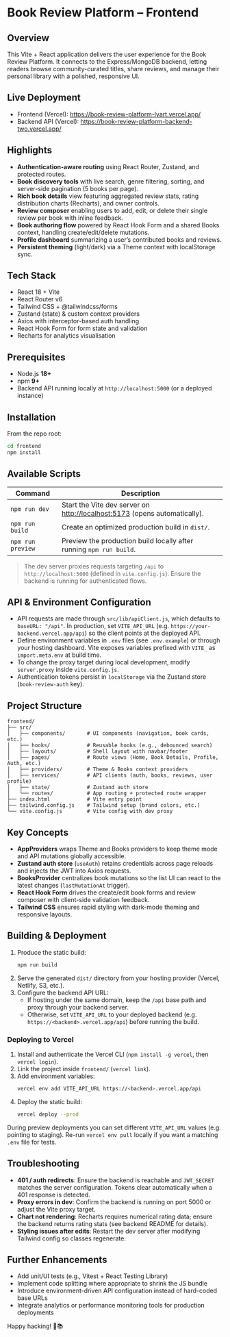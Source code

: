 # Book Review Platform – Frontend

## Overview

This Vite + React application delivers the user experience for the Book Review Platform. It connects to the Express/MongoDB backend, letting readers browse community-curated titles, share reviews, and manage their personal library with a polished, responsive UI.

## Live Deployment

- Frontend (Vercel): https://book-review-platform-lyart.vercel.app/
- Backend API (Vercel): https://book-review-platform-backend-two.vercel.app/

## Highlights

- **Authentication-aware routing** using React Router, Zustand, and protected routes.
- **Book discovery tools** with live search, genre filtering, sorting, and server-side pagination (5 books per page).
- **Rich book details** view featuring aggregated review stats, rating distribution charts (Recharts), and owner controls.
- **Review composer** enabling users to add, edit, or delete their single review per book with inline feedback.
- **Book authoring flow** powered by React Hook Form and a shared Books context, handling create/edit/delete mutations.
- **Profile dashboard** summarizing a user’s contributed books and reviews.
- **Persistent theming** (light/dark) via a Theme context with localStorage sync.

## Tech Stack

- React 18 + Vite
- React Router v6
- Tailwind CSS + @tailwindcss/forms
- Zustand (state) & custom context providers
- Axios with interceptor-based auth handling
- React Hook Form for form state and validation
- Recharts for analytics visualisation

## Prerequisites

- Node.js **18+**
- npm **9+**
- Backend API running locally at `http://localhost:5000` (or a deployed instance)

## Installation

From the repo root:

```bash
cd frontend
npm install
```

## Available Scripts

| Command           | Description                                                                 |
| ----------------- | --------------------------------------------------------------------------- |
| `npm run dev`     | Start the Vite dev server on <http://localhost:5173> (opens automatically). |
| `npm run build`   | Create an optimized production build in `dist/`.                            |
| `npm run preview` | Preview the production build locally after running `npm run build`.         |

> The dev server proxies requests targeting `/api` to `http://localhost:5000` (defined in `vite.config.js`). Ensure the backend is running for authenticated flows.

## API & Environment Configuration

- API requests are made through `src/lib/apiClient.js`, which defaults to `baseURL: "/api"`. In production, set `VITE_API_URL` (e.g. `https://your-backend.vercel.app/api`) so the client points at the deployed API.
- Define environment variables in `.env` files (see `.env.example`) or through your hosting dashboard. Vite exposes variables prefixed with `VITE_` as `import.meta.env` at build time.
- To change the proxy target during local development, modify `server.proxy` inside `vite.config.js`.
- Authentication tokens persist in `localStorage` via the Zustand store (`book-review-auth` key).

## Project Structure

```
frontend/
├── src/
│   ├── components/       # UI components (navigation, book cards, etc.)
│   ├── hooks/            # Reusable hooks (e.g., debounced search)
│   ├── layouts/          # Shell layout with navbar/footer
│   ├── pages/            # Route views (Home, Book Details, Profile, Auth, etc.)
│   ├── providers/        # Theme & Books context providers
│   ├── services/         # API clients (auth, books, reviews, user profile)
│   ├── state/            # Zustand auth store
│   └── routes/           # App routing + protected route wrapper
├── index.html            # Vite entry point
├── tailwind.config.js    # Tailwind setup (brand colors, etc.)
└── vite.config.js        # Vite config with dev proxy
```

## Key Concepts

- **AppProviders** wraps Theme and Books providers to keep theme mode and API mutations globally accessible.
- **Zustand auth store** (`useAuth`) retains credentials across page reloads and injects the JWT into Axios requests.
- **BooksProvider** centralizes book mutations so the list UI can react to the latest changes (`lastMutationAt` trigger).
- **React Hook Form** drives the create/edit book forms and review composer with client-side validation feedback.
- **Tailwind CSS** ensures rapid styling with dark-mode theming and responsive layouts.

## Building & Deployment

1. Produce the static build:
   ```bash
   npm run build
   ```
2. Serve the generated `dist/` directory from your hosting provider (Vercel, Netlify, S3, etc.).
3. Configure the backend API URL:
   - If hosting under the same domain, keep the `/api` base path and proxy through your backend server.
   - Otherwise, set `VITE_API_URL` to your deployed backend (e.g. `https://<backend>.vercel.app/api`) before running the build.

### Deploying to Vercel

1. Install and authenticate the Vercel CLI (`npm install -g vercel`, then `vercel login`).
2. Link the project inside `frontend/` (`vercel link`).
3. Add environment variables:
   ```bash
   vercel env add VITE_API_URL https://<backend>.vercel.app/api
   ```
4. Deploy the static build:
   ```bash
   vercel deploy --prod
   ```

During preview deployments you can set different `VITE_API_URL` values (e.g. pointing to staging). Re-run `vercel env pull` locally if you want a matching `.env` file for tests.

## Troubleshooting

- **401 / auth redirects**: Ensure the backend is reachable and `JWT_SECRET` matches the server configuration. Tokens clear automatically when a 401 response is detected.
- **Proxy errors in dev**: Confirm the backend is running on port 5000 or adjust the Vite proxy target.
- **Chart not rendering**: Recharts requires numerical rating data; ensure the backend returns rating stats (see backend README for details).
- **Styling issues after edits**: Restart the dev server after modifying Tailwind config so classes regenerate.

## Further Enhancements

- Add unit/UI tests (e.g., Vitest + React Testing Library)
- Implement code splitting where appropriate to shrink the JS bundle
- Introduce environment-driven API configuration instead of hard-coded base URLs
- Integrate analytics or performance monitoring tools for production deployments

Happy hacking! 🎨📚
